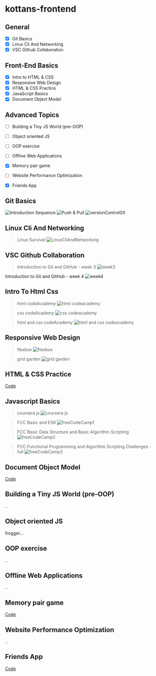 # kottans-frontend

## General
- [x] Git Basics
- [x] Linux Cli And Networking
- [x] VSC Github Collaboration

## Front-End Basics
- [x] Intro to HTML & CSS
- [x] Responsive Web Design
- [x] HTML & CSS Practice
- [x] JavaScript Basics
- [x] Document Object Model 

## Advanced Topics
- [ ] Building a Tiny JS World (pre-OOP) 
- [ ] Object oriented JS 
- [ ] OOP exercise
- [ ] Offline Web Applications 
- [x] Memory pair game
- [ ] Website Performance Optimization 
- [x] Friends App 


## Git Basics
![Introduction Sequence](https://github.com/AsaMitaka/kottans-frontend/blob/main/Git_Basics/Introduction%20Sequence.png)
![Push & Pull](https://github.com/AsaMitaka/kottans-frontend/blob/main/Git_Basics/Push%20%26%20Pull.png)
![versionControlGIt](https://github.com/AsaMitaka/kottans-frontend/blob/main/Git_Basics/versionControlGIt.png)

## Linux Cli And Networking 

> Linux Survival 
![LinuxCliAndNetworking](https://github.com/AsaMitaka/kottans-frontend/blob/main/LinuxCliAndNetworking/linux.png)

## VSC Github Collaboration 

>  Introduction to Git and GitHub - week 3
![week3](https://github.com/AsaMitaka/kottans-frontend/blob/main/vscGithubCollaboration/week%203.png)

 Introduction to Git and GitHub - week 4
![week4](https://github.com/AsaMitaka/kottans-frontend/blob/main/vscGithubCollaboration/week4.png)

## Intro To Html Css 

> html codeAcademy
![html codeacademy](https://github.com/AsaMitaka/kottans-frontend/blob/main/introToHtmlCss/html%20codeacademy.png)

> css codeAcademy
![css codeacademy](https://github.com/AsaMitaka/kottans-frontend/blob/main/introToHtmlCss/css%20codeacademy.png)

> html and css codeAcademy
![html and css codeacademy](https://github.com/AsaMitaka/kottans-frontend/blob/main/introToHtmlCss/html%20and%20css.png)


## Responsive Web Design 

> flexbox 
![flexbox](https://github.com/AsaMitaka/kottans-frontend/blob/main/responsiveWebDesign/flexbox.png)

> grid garden 
![grid garden](https://github.com/AsaMitaka/kottans-frontend/blob/main/responsiveWebDesign/grid%20garden.png)

## HTML & CSS Practice

[Code](https://github.com/AsaMitaka/kottans-frontend/tree/main/hooliStylePopup)

## Javascript Basics

>coursera js 
![coursera js](https://github.com/AsaMitaka/kottans-frontend/blob/main/javascriptBasics/coursera%20js.png)

>FCC Basic and ES6
![freeCodeCamp1](https://github.com/AsaMitaka/kottans-frontend/blob/main/javascriptBasics/freeCodeCamp1.png)

>FCC Basic Data Structure and Basic Algorithm Scripting
![freeCodeCamp2](https://github.com/AsaMitaka/kottans-frontend/blob/main/javascriptBasics/freeCodeCamp2.png)

>FCC Functional Programming and Algorithm Scripting Challenges - full
![freeCodeCamp3](https://github.com/AsaMitaka/kottans-frontend/blob/main/javascriptBasics/freeCodeCamp3.png)

## Document Object Model 

[Code](https://github.com/AsaMitaka/kottans-frontend/tree/main/dom)

## Building a Tiny JS World (pre-OOP) 
..

## Object oriented JS 

frogger...

## OOP exercise 
..

## Offline Web Applications
.. 

## Memory pair game 

[Code](https://github.com/AsaMitaka/kottans-frontend/tree/main/memory-pair-game)

## Website Performance Optimization 
..

## Friends App

[Code](https://github.com/AsaMitaka/kottans-frontend/tree/main/friends-app)
